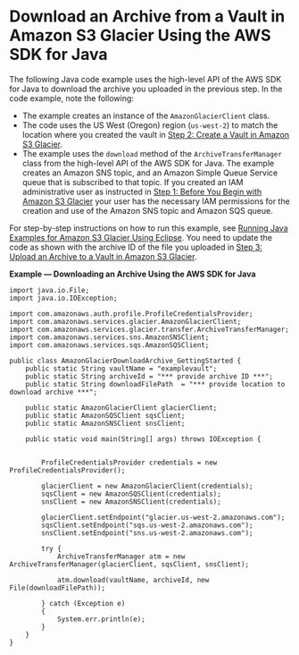 # Download an Archive from a Vault in Amazon S3 Glacier Using the AWS SDK for Java<a name="getting-started-download-archive-java"></a>

The following Java code example uses the high\-level API of the AWS SDK for Java to download the archive you uploaded in the previous step\. In the code example, note the following:
+ The example creates an instance of the `AmazonGlacierClient` class\. 
+ The code uses the US West \(Oregon\) region \(`us-west-2`\) to match the location where you created the vault in [Step 2: Create a Vault in Amazon S3 Glacier](getting-started-create-vault.md)\. 
+ The example uses the `download` method of the `ArchiveTransferManager` class from the high\-level API of the AWS SDK for Java\. The example creates an Amazon SNS topic, and an Amazon Simple Queue Service queue that is subscribed to that topic\. If you created an IAM administrative user as instructed in [Step 1: Before You Begin with Amazon S3 Glacier](getting-started-before-you-begin.md) your user has the necessary IAM permissions for the creation and use of the Amazon SNS topic and Amazon SQS queue\.

For step\-by\-step instructions on how to run this example, see [Running Java Examples for Amazon S3 Glacier Using Eclipse](using-aws-sdk-for-java.md#setting-up-and-testing-sdk-java)\. You need to update the code as shown with the archive ID of the file you uploaded in [Step 3: Upload an Archive to a Vault in Amazon S3 Glacier](getting-started-upload-archive.md)\. 

**Example — Downloading an Archive Using the AWS SDK for Java**  <a name="GS_ExampleDownloadArchiveJava"></a>

```
import java.io.File;
import java.io.IOException;

import com.amazonaws.auth.profile.ProfileCredentialsProvider;
import com.amazonaws.services.glacier.AmazonGlacierClient;
import com.amazonaws.services.glacier.transfer.ArchiveTransferManager;
import com.amazonaws.services.sns.AmazonSNSClient;
import com.amazonaws.services.sqs.AmazonSQSClient;

public class AmazonGlacierDownloadArchive_GettingStarted {
    public static String vaultName = "examplevault";
    public static String archiveId = "*** provide archive ID ***";
    public static String downloadFilePath  = "*** provide location to download archive ***";
    
    public static AmazonGlacierClient glacierClient;
    public static AmazonSQSClient sqsClient;
    public static AmazonSNSClient snsClient;
    
    public static void main(String[] args) throws IOException {
        
        
    	ProfileCredentialsProvider credentials = new ProfileCredentialsProvider();
    	
        glacierClient = new AmazonGlacierClient(credentials);        
        sqsClient = new AmazonSQSClient(credentials);
        snsClient = new AmazonSNSClient(credentials);
        
        glacierClient.setEndpoint("glacier.us-west-2.amazonaws.com");
        sqsClient.setEndpoint("sqs.us-west-2.amazonaws.com");
        snsClient.setEndpoint("sns.us-west-2.amazonaws.com");

        try {
            ArchiveTransferManager atm = new ArchiveTransferManager(glacierClient, sqsClient, snsClient);
            
            atm.download(vaultName, archiveId, new File(downloadFilePath));
            
        } catch (Exception e)
        {
            System.err.println(e);
        }
    }
}
```